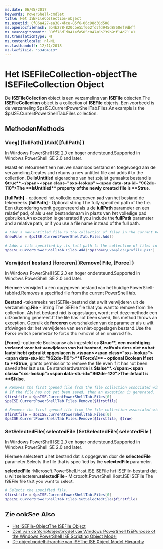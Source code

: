 ```yaml
---
ms.date: 06/05/2017
keywords: PowerShell-cmdlet
title: Het ISEFileCollection-object
ms.assetid: 0f86a427-ea38-4bce-85f8-06c98d30d508
ms.openlocfilehash: eb4b2784820cbe51f662fd2fd945d8760ef9dbff
ms.sourcegitcommit: 00ff76d7d9414fe585c04740b739b9cf14d711e1
ms.translationtype: MT
ms.contentlocale: nl-NL
ms.lasthandoff: 12/14/2018
ms.locfileid: "53404619"
---
```

# <a name="the-isefilecollection-object"></a><span data-ttu-id="962de-103">Het ISEFileCollection-object</span><span class="sxs-lookup"><span data-stu-id="962de-103">The ISEFileCollection Object</span></span>

<span data-ttu-id="962de-104">De **ISEFileCollection** object is een verzameling van **ISEFile** objecten.</span><span class="sxs-lookup"><span data-stu-id="962de-104">The **ISEFileCollection** object is a collection of **ISEFile** objects.</span></span> <span data-ttu-id="962de-105">Een voorbeeld is de verzameling $psISE.CurrentPowerShellTab.Files.</span><span class="sxs-lookup"><span data-stu-id="962de-105">An example is the $psISE.CurrentPowerShellTab.Files collection.</span></span>

## <a name="methods"></a><span data-ttu-id="962de-106">Methoden</span><span class="sxs-lookup"><span data-stu-id="962de-106">Methods</span></span>

### <a name="add-fullpath-"></a><span data-ttu-id="962de-107">Voeg\( \[fullPath\] \)</span><span class="sxs-lookup"><span data-stu-id="962de-107">Add\( \[fullPath\] \)</span></span>

<span data-ttu-id="962de-108">In Windows PowerShell ISE 2.0 en hoger ondersteund.</span><span class="sxs-lookup"><span data-stu-id="962de-108">Supported in Windows PowerShell ISE 2.0 and later.</span></span>

<span data-ttu-id="962de-109">Maakt en retourneert een nieuwe naamloos bestand en toegevoegd aan de verzameling.</span><span class="sxs-lookup"><span data-stu-id="962de-109">Creates and returns a new untitled file and adds it to the collection.</span></span> <span data-ttu-id="962de-110">De **IsUntitled** eigenschap van het zojuist gemaakte bestand is **$true**.</span><span class="sxs-lookup"><span data-stu-id="962de-110">The **IsUntitled** property of the newly created file is **$true**.</span></span>

<span data-ttu-id="962de-111">**\[fullPath\]**  - optioneel het volledig opgegeven pad van het bestand de tekenreeks.</span><span class="sxs-lookup"><span data-stu-id="962de-111">**\[fullPath\]** - Optional string The fully specified path of the file.</span></span> <span data-ttu-id="962de-112">Een uitzondering wordt gegenereerd als u de **fullPath** parameter en een relatief pad, of als u een bestandsnaam in plaats van het volledige pad gebruiken.</span><span class="sxs-lookup"><span data-stu-id="962de-112">An exception is generated if you include the **fullPath** parameter and a relative path, or if you use a file name instead of the full path.</span></span>

```powershell
# Adds a new untitled file to the collection of files in the current PowerShell tab.
$newFile = $psISE.CurrentPowerShellTab.Files.Add()

# Adds a file specified by its full path to the collection of files in the current PowerShell tab.
$psISE.CurrentPowerShellTab.Files.Add("$pshome\Examples\profile.ps1")
```

### <a name="remove-file-force-"></a><span data-ttu-id="962de-113">Verwijder\( bestand \[forceren\] \)</span><span class="sxs-lookup"><span data-stu-id="962de-113">Remove\( File, \[Force\] \)</span></span>

<span data-ttu-id="962de-114">In Windows PowerShell ISE 2.0 en hoger ondersteund.</span><span class="sxs-lookup"><span data-stu-id="962de-114">Supported in Windows PowerShell ISE 2.0 and later.</span></span>

<span data-ttu-id="962de-115">Hiermee verwijdert u een opgegeven bestand van het huidige PowerShell-tabblad.</span><span class="sxs-lookup"><span data-stu-id="962de-115">Removes a specified file from the current PowerShell tab.</span></span>

<span data-ttu-id="962de-116">**Bestand** -tekenreeks het ISEFile-bestand dat u wilt verwijderen uit de verzameling.</span><span class="sxs-lookup"><span data-stu-id="962de-116">**File** - String The ISEFile file that you want to remove from the collection.</span></span> <span data-ttu-id="962de-117">Als het bestand niet is opgeslagen, wordt met deze methode een uitzondering genereert.</span><span class="sxs-lookup"><span data-stu-id="962de-117">If the file has not been saved, this method throws an exception.</span></span> <span data-ttu-id="962de-118">Gebruik de **forceren** overschakelen van de parameter als u wilt afdwingen dat het verwijderen van een niet-opgeslagen bestand.</span><span class="sxs-lookup"><span data-stu-id="962de-118">Use the **Force** switch parameter to force the removal of an unsaved file.</span></span>

<span data-ttu-id="962de-119">**\[Force\]**  -optionele Booleaanse als ingesteld op **$true**, een machtiging verleend voor het verwijderen van het bestand, zelfs als deze niet na het laatst hebt gebruikt opgeslagen is.</span><span class="sxs-lookup"><span data-stu-id="962de-119">**\[Force\]** - optional Boolean If set to **$true**, grants permission to remove the file even if it has not been saved after last use.</span></span> <span data-ttu-id="962de-120">De standaardwaarde is **$false**.</span><span class="sxs-lookup"><span data-stu-id="962de-120">The default is **$false**.</span></span>

```powershell
# Removes the first opened file from the file collection associated with the current PowerShell tab.
# If the file has not yet been saved, then an exception is generated.
$firstfile = $psISE.CurrentPowerShellTab.Files[0]
$psISE.CurrentPowerShellTab.Files.Remove($firstfile)

# Removes the first opened file from the file collection associated with the current PowerShell tab, even if it has not been saved.
$firstfile = $psISE.CurrentPowerShellTab.Files[0]
$psISE.CurrentPowerShellTab.Files.Remove($firstfile, $true)
```

### <a name="setselectedfile-selectedfile-"></a><span data-ttu-id="962de-121">SetSelectedFile\( selectedFile \)</span><span class="sxs-lookup"><span data-stu-id="962de-121">SetSelectedFile\( selectedFile \)</span></span>

<span data-ttu-id="962de-122">In Windows PowerShell ISE 2.0 en hoger ondersteund.</span><span class="sxs-lookup"><span data-stu-id="962de-122">Supported in Windows PowerShell ISE 2.0 and later.</span></span>

<span data-ttu-id="962de-123">Hiermee selecteert u het bestand dat is opgegeven door de **selectedFile** parameter.</span><span class="sxs-lookup"><span data-stu-id="962de-123">Selects the file that is specified by the **selectedFile** parameter.</span></span>

<span data-ttu-id="962de-124">**selectedFile** -Microsoft.PowerShell.Host.ISE.ISEFile het ISEFile-bestand dat u wilt selecteren.</span><span class="sxs-lookup"><span data-stu-id="962de-124">**selectedFile** - Microsoft.PowerShell.Host.ISE.ISEFile The ISEFile file that you want to select.</span></span>

```powershell
# Selects the specified file.
$firstfile = $psISE.CurrentPowerShellTab.Files[0]
$psISE.CurrentPowerShellTab.Files.SetSelectedFile($firstfile)
```

## <a name="see-also"></a><span data-ttu-id="962de-125">Zie ook</span><span class="sxs-lookup"><span data-stu-id="962de-125">See Also</span></span>

- [<span data-ttu-id="962de-126">Het ISEFile-Object</span><span class="sxs-lookup"><span data-stu-id="962de-126">The ISEFile Object</span></span>](The-ISEFile-Object.md)
- [<span data-ttu-id="962de-127">Doel van de Scriptobjectmodel van Windows PowerShell ISE</span><span class="sxs-lookup"><span data-stu-id="962de-127">Purpose of the Windows PowerShell ISE Scripting Object Model</span></span>](Purpose-of-the-Windows-PowerShell-ISE-Scripting-Object-Model.md)
- [<span data-ttu-id="962de-128">De objectmodelhiërarchie van ISE</span><span class="sxs-lookup"><span data-stu-id="962de-128">The ISE Object Model Hierarchy</span></span>](The-ISE-Object-Model-Hierarchy.md)